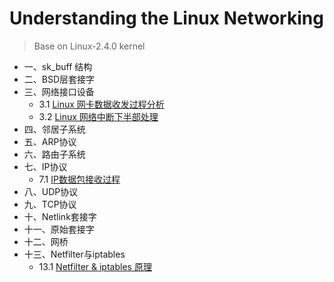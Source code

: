 # Understanding the Linux Networking

> Base on Linux-2.4.0 kernel

*  一、sk_buff 结构
*  二、BSD层套接字
*  三、网络接口设备
     * 3.1 [Linux 网卡数据收发过程分析](https://github.com/liexusong/understanding-the-linux-networking/blob/master/device.md)
     * 3.2 [Linux 网络中断下半部处理](https://github.com/liexusong/understanding-the-linux-networking/blob/master/network-interrupt-bottom-half.md)
*  四、邻居子系统
*  五、ARP协议
*  六、路由子系统
*  七、IP协议
    * 7.1 [IP数据包接收过程](https://github.com/liexusong/understanding-the-linux-networking/blob/master/ip-receive.md)
*  八、UDP协议
*  九、TCP协议
*  十、Netlink套接字
*  十一、原始套接字
*  十二、网桥
*  十三、Netfilter与iptables
   * 13.1 [Netfilter & iptables 原理](https://github.com/liexusong/understanding-the-linux-networking/blob/master/netfilter-iptables-principle.md)
